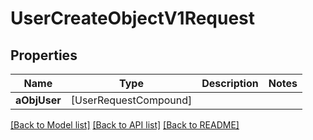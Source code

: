 # UserCreateObjectV1Request

## Properties
Name | Type | Description | Notes
------------ | ------------- | ------------- | -------------
**aObjUser** | [UserRequestCompound] |  | 

[[Back to Model list]](../README.md#documentation-for-models) [[Back to API list]](../README.md#documentation-for-api-endpoints) [[Back to README]](../README.md)


